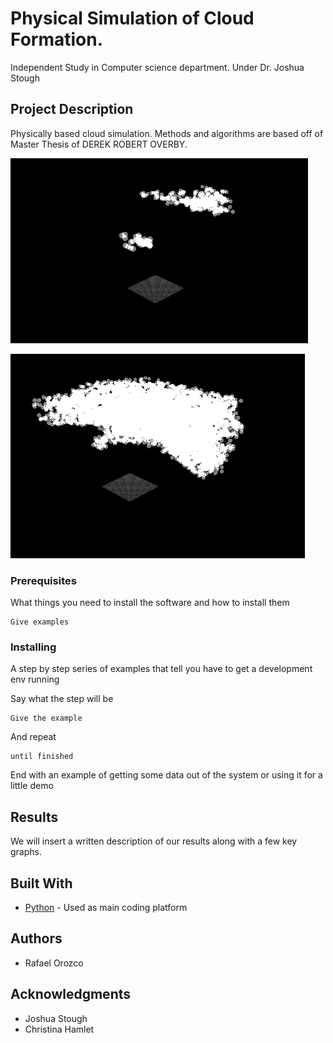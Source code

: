# Physical Simulation of Cloud Formation. 

Independent Study in Computer science department. Under Dr. Joshua Stough

## Project Description

Physically based cloud simulation. Methods and algorithms are based off of Master Thesis of DEREK ROBERT OVERBY.

![alt tag](img/nagelA.png)

![alt tag](img/nagelB.png)

### Prerequisites

What things you need to install the software and how to install them

```
Give examples
```

### Installing

A step by step series of examples that tell you have to get a development env running

Say what the step will be

```
Give the example
```

And repeat

```
until finished
```

End with an example of getting some data out of the system or using it for a little demo

## Results 

We will insert a written description of our results along with a few key graphs. 


## Built With

* [Python](https://www.python.org/) - Used as main coding platform

## Authors

* Rafael Orozco

## Acknowledgments

* Joshua Stough
* Christina Hamlet 

